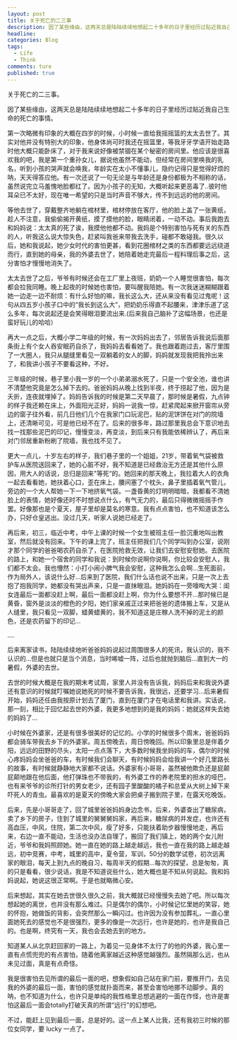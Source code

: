 ```yaml
---  
layout: post  
title: 关于死亡的二三事  
description: 因了某些缘由，这两天总是陆陆续续地想起二十多年的日子里经历过贴近我自己生命的死亡的事情。  
headline:  
categories: Blog  
tags:  
  - Life  
  - Think   
comments: ture  
published: true  
---  
```



关于死亡的二三事。

因了某些缘由，这两天总是陆陆续续地想起二十多年的日子里经历过贴近我自己生命的死亡的事情。
  
第一次略微有印象的大概在四岁的时候，小时候一直给我摇摇篮的太太去世了。其实对他并没有特别大的印象，他身体尚可时我还在摇篮里，等我牙牙学语开始走路时他大概只能卧床了，对于我来说好像被禁锢在某个秘密的房间里。他应该是很喜欢我的吧，我是第一个重孙女儿，据说他虽然不能动，但经常在房间里唤我的乳名，听到小孩的哭声就会唤我，年龄实在太小不懂事儿，隐约记得只是觉得好烦的呐，天天得答应他。有一次还说了一句无论是与年龄还是身份都极为不相称的话，虽然说完立马羞愧地脸都红了。因为小孩子的无知，大概听起来更恶毒了..彼时他耳朵已不太好，现在唯一希望的只是当时声音不够大，传不到远远的他的房间。
  
  等他去世了，穿戴整齐地躺在棺材里，棺材停放在客厅，他的脸上盖了一张黄纸，趁人不注意，我偷偷揭开黄纸，摸了摸他的脸，眼睛闭着，一动不动。事后我跑去和妈妈说：太太真的死了诶，我摸他他都不动。我妈是个特别害怕与死有关的东西的人，听我这么说大惊失色，赶紧叫我爸来带我去洗手，碰都不敢碰我。很久以后，她和我说起，她少女时代的害怕更甚，看到花圈棺材之类的东西都要远远绕道而行，直到她的母亲，我的外婆去世了，她陪着她走完最后一程料理后事之后，这分害怕才慢慢地消失了。
  
  太太去世了之后，爷爷有时候还会在工厂里上夜班，奶奶一个人睡觉很害怕，每次都会拉我同睡。晚上起夜的时候她也害怕，要叫醒我陪她。有一次我迷迷糊糊跟着她一边走一边不耐烦：有什么好怕的嘛，我长这么大，还从来没有看见过鬼呢！这句从四五岁小孩子口中的“我长到这么大”，把奶奶乐得直不起腰来，津津乐道了这么多年，每次说起还是会笑得眼泪要流出来.(后来我自己脑补了这幅场景，也还是蛮好玩儿的哈哈）
  
  再大一点之后，大概小学二年级的时候，有一次妈妈出去了，邻居告诉我说后面那条街上有个女人吞安眠药自杀了，我妈妈去看看她了。我也跟着跑过去，客厅里围了一大圈人，我只从腿缝里看见一双躺着的女人的脚，妈妈就发现我把我拎出来了，和我讲小孩子不要看这种，不好。
  
  三年级的时候，巷子里小我一岁的一个小弟弟溺水死了，只是一个安全池，谁也讲不清楚他究竟是怎么掉下去的。爸爸妈妈从晚上找到半夜，终于捞起了他，因为是夭折，连夜就埋掉了。妈妈告诉我的时候是第二天早晨了，那时候是暑假，九点钟的样子我还赖在床上，外面阳光正好，妈妈一说我一惊，赶紧爬起来掀开窗帘从旁边的窗子往外看，前几日他们几个在我家门口玩泥巴，贴的泥饼饼在对门的院墙上，还清晰可见，可是他已经不在了。后来的很多年，路过那里我总会下意识地去找一找那些泥巴的印记，慢慢变淡，再变淡，到后来只有我能依稀辨认了，再后来对门邻居重新粉刷了院墙，我也找不见了。
  
  更大一点儿，十岁左右的样子，我们巷子里的一个姐姐，21岁，带着氧气袋被救护车从医院送回来了，她的心脏不好，我不知道是已经救治无方还是其他什么原因，用大人的话说，总归是回来"等死“的。她回来的那天晚上，我拉着大人的衣角一起去看看她，她扶着心口，歪在床上，腰间塞了个枕头，鼻子里插着氧气管儿，旁边的一个大人帮她一下一下地挤氧气袋。一盏昏黄的灯明明暗暗，我都看不清她脸上的表情，她好像还时不时想说点什么，有气无力的，最后只得微微摇摇手作罢。好像那也是个夏天，屋子里却是莫名的寒意。我有点点害怕，也不知道该怎么办，只好仓皇逃出。没过几天，听家人说她已经走了。
  
  再后来，初三，临近中考，中午上课的时候一个女生被班主任一脸沉重地叫出教室，然后就没有回来。下午的课上完了，班主任把我们几个同学叫到办公室，说刚才那个同学的爸爸喝农药自杀了，在医院抢救无效，让我们去安慰安慰她。去医院的路上，和她一个宿舍的同学和我说：到时候你说啊你说啊，你比较会安慰人，我们都不太会。我也懵然：小打小闹小脾气我会安慰，这种我怎么会啊...生死面前，作为局外人，该说什么好...后来到了医院，我们什么话也说不出来，只是一次上去抱了抱我同学，她都没有哭出声来，只是一直抹眼泪。她妈妈在一旁嚎啕大哭：闺女连最后一面都没赶上啊，最后一面都没赶上啊，你为什么要想不开...那时候已是黄昏，窗外是淡淡的橙色的夕阳，她们家亲戚正过来把爸爸的遗体搬上车，又是从人缝里，我只看见一双脚，蜡黄蜡黄的，我不知道这是庄稼人洗不掉的泥土的颜色，还是农药留下的印记...
  
  ....
  
  后来离家读书，陆陆续续地听爸爸妈妈说起过周围很多人的死讯，我认识的，我不认识的...但是也就只是当个消息，当时唏嘘一阵，过后也就抛到脑后...直到大一的暑假，外婆的去世。
  
  去世的时候大概是在我的期末考试周，家里人并没有告诉我，妈妈后来和我说外婆还有意识的时候就叮嘱她说她死的时候不要告诉我，我很远，还要学习...后来暑假开始，妈妈还任由我按原计划去了厦门，直到在厦门才在电话里和我讲。实话说，那一刻，相比于回忆起去世的外婆，我更多地想到的是我的妈妈：她就这样失去她的妈妈了...
  
  小时候在外婆家，还是有很多很美好的记忆的。小学的时候很多个周末，爸爸妈妈都会骑车带我去乡下的外婆家。周五傍晚去，周日傍晚回。所以印象里总是伴着夕阳，远远的田野的尽头，太阳一点点落下，大多数时候我坐妈妈的车，偶尔的时候心疼妈妈会坐爸爸的车，有时候我们会聊天，有时候妈妈会给我讲一个好几里路长的故事，有时候就静静地大家都不说话。外婆家有小哥哥，虽然被他欺负还是屁颠屁颠地跟在他后面，他打弹珠也不带我的，有外婆工作的养老院里的担水的哑巴，也有来爷爷的诊所打针的男女老少，还有园子里酸酸的橘子和总爱从大树上掉下来吓死人的青虫。最喜欢的是夏天的傍晚大家会把桌子搬到院子里，在露天吃晚饭。
  
  后来，先是小哥哥走了，回了城里爸爸妈妈身边念书，后来，外婆查出了糖尿病，卖了乡下的房子，住到了城里的舅舅舅妈家，再后来，糖尿病的并发症，也许还有高血压，中风，住院，第二次中风，瘦了好多，只能扶着助步器慢慢地走，再后来，右边一直不能动，生活也没办法自理了，搬回了我们镇上，她的两个女儿附近，爷爷和我妈照顾她。她一直在她的路上越走越远，我也一直在我的路上越走越远，初中竞赛，中考，城里的高中，夏令营，军训，50分的数学试卷，初次远离家的眼泪，每天上到九点的晚自习，每周半天的假期...每次的探望，总是匆匆，真的只是看看，很少说话，我是不知道说些什么，她大概也是不知从何说起。我和妈妈说起，她说这很正常啊。于是也就略微心安。
  
  后来想起，其实在她去世很久很久之前，我大概就已经慢慢失去她了吧。所以每次想起她的离世，也并没有那么难过。只是偶尔的偶尔，小时候记忆里她的笑容，她的怀抱，她做饭的背影，会突然那么一瞬闪过。也许因为没有参加葬礼，一直心里面她死去的感觉也不是很强烈，更多的像是一次远行，也许是她的，也许是我自己的。也是啊，终究有一天，我也会去她去到的地方。
  
  知道某人从北京赶回家的一路上，为着见一见身体不太行了的他的外婆，我心里一直有点慌兜兜的有点害怕，随着他离家越近这种感觉越强烈。虽然隔那么远，也从未见过面，真是有点奇怪。
  
  我是很害怕去见所谓的最后一面的吧，想象假如自己站在家门前，要推开门，去见我的外婆的最后一面，害怕的感觉就扑面而来，甚至会害怕地挪不动脚步。真的呐，也不知道为什么，也许只是单纯的我性格里总想逃避的一面在作怪，也许是害怕这最后一面会totally打破天真的所谓“远行”的幻想吧。
  
   不过，能赶上见到最后一面，总是好的。这一点上某人比我，还有我初三时候的那位女同学，要 lucky 一点了。
  
  